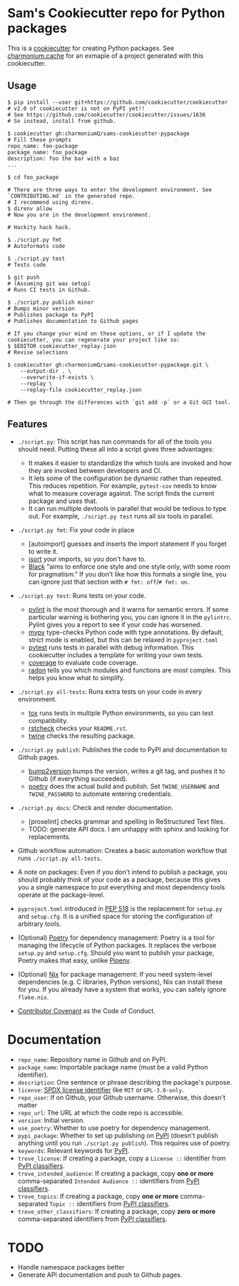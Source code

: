 # Sam's Cookiecutter repo for Python packages

This is a [cookiecutter] for creating Python packages. See
[charmonium.cache] for an exmaple of a project generated with this
cookiecutter.

## Usage

```shell
$ pip install --user git+https://github.com/cookiecutter/cookiecutter
# v2.0 of cookiecutter is not on PyPI yet!!
# See https://github.com/cookiecutter/cookiecutter/issues/1636
# So instead, install from github.

$ cookiecutter gh:charmoniumQ/sams-cookiecutter-pypackage
# Fill these prompts
repo_name: foo-package
package_name: foo_package
description: foo the bar with a baz
...

$ cd foo_package

# There are three ways to enter the development environment. See `CONTRIBUTING.md` in the generated repo.
# I recommend using direnv.
$ direnv allow
# Now you are in the development environment.

# Hackity hack hack.

$ ./script.py fmt
# Autoformats code

$ ./script.py test
# Tests code

$ git push
# (Assuming git was setup)
# Runs CI tests in Github.

$ ./script.py publish minor
# Bumps minor version
# Publishes package to PyPI
# Publishes documentation to Github pages

# If you change your mind on these options, or if I update the cookiecutter, you can regenerate your project like so:
$ $EDITOR cookiecutter_replay.json
# Revise selections

$ cookiecutter gh:charmoniumQ/sams-cookiecutter-pypackage.git \
    --output-dir . \
    --overwrite-if-exists \
    --replay \
    --replay-file cookiecutter_replay.json

# Then go through the differences with `git add -p` or a Git GUI tool.
```

## Features

- `./script.py`: This script has run commands for all of the tools you should need. Putting these
  all into a script gives three advantages:
  - It makes it easier to standardize the which tools are invoked and how they are invoked between developers and CI.
  - It lets some of the configuration be dynamic rather than repeated. This reduces repetition. For
    example, `pytest-cov` needs to know what to measure coverage against. The script finds the
    current package and uses that.
  - It can run multiple devtools in parallel that would be tedious to type out. For example, `./script.py test` runs all six tools in parallel.

- `./script.py fmt`: Fix your code in place
   - [autoimport] guesses and inserts the import statement if you forget to write it.
   - [isort] your imports, so you don't have to.
   - [Black] "aims to enforce one style and one style only, with some room for pragmatism." If you
     don't like how this formats a single line, you can ignore just that section with `# fmt:
     off`/`# fmt: on`.

- `./script.py test`: Runs tests on your code.
  - [pylint] is the most thorough and it warns for semantic errors. If some particular warning is
    bothering you, you can ignore it in the `pylintrc`. Pylint gives you a report to see if your
    code has worsened.
  - [mypy] type-checks Python code with type annotations. By default, strict mode is enabled, but
    this can be relaxed in `pyproject.toml`
  - [pytest] runs tests in parallel with debug information. This cookiecutter includes a template
    for writing your own tests.
  - [coverage] to evaluate code coverage.
  - [radon] tells you which modules and functions are most complex. This helps you know what to
    simplify.

- `./script.py all-tests`: Runs extra tests on your code in every environment.
  - [tox] runs tests in multiple Python environments, so you can test compatibility.
  - [rstcheck] checks your `README.rst`.
  - [twine] checks the resulting package.

- `./script.py publish`: Publishes the code to PyPI and documentation to Github pages.
  - [bump2version] bumps the version, writes a git tag, and pushes it to Github (if everything
    succeeded).
  - [poetry] does the actual build and publish. Set `TWINE_USERNAME` and `TWINE_PASSWORD` to
    automate entering credentials.

- `./script.py docs`: Check and render documentation.
  - [proselint] checks grammar and spelling in ReStructured Text files.
  - TODO: generate API docs. I am unhappy with sphinx and looking for replacements.

- Github workflow automation: Creates a basic automation workflow that runs `./script.py all-tests`.

- A note on packages: Even if you don't intend to publish a package, you should probably think of
  your code as a package, because this gives you a single namespace to put everything and most
  dependency tools operate at the package-level.

- `pyproject.toml` introduced in [PEP 518] is the replacement for `setup.py` and `setup.cfg`. It is
  a unified space for storing the configuration of arbitrary tools.

- (Optional) [Poetry] for dependency management: Poetry is a tool for managing
  the lifecycle of Python packages. It replaces the verbose `setup.py` and `setup.cfg`. Should you
  want to publish your package, Poetry makes that easy, unlike [Pipenv].

- (Optional) [Nix] for package management: If you need system-level dependencies (e.g. C libraries,
  Python versions), Nix can install these for you. If you already have a system that works, you can
  safely ignore `flake.nix`.

- [Contributor Covenant] as the Code of Conduct.

# Documentation

- `repo_name`: Repository name in Github and on PyPI.
- `package_name`: Importable package name (must be a valid Python identifier).
- `description`: One sentence or phrase describing the package's purpose.
- `license`: [SPDX license identifier] like `MIT` or `GPL-3.0-only`.
- `repo_user`: If on Github, your Github username. Otherwise, this doesn't matter
- `repo_url`: The URL at which the code repo is accessible.
- `version`: Initial version.
- `use_poetry`: Whether to use poetry for dependency management.
- `pypi_package`: Whether to set up publishing on [PyPI] (doesn't publish anything until you run
  `./script.py publish`). This requires use of poetry.
- `keywords`: Relevant keywords for [PyPI].
- `trove_license`: If creating a package, copy a `License ::` identifier from [PyPI classifiers].
- `trove_intended_audience`: If creating a package, copy **one or more** comma-separated `Intended
  Audience ::` identifiers from [PyPI classifiers].
- `trove_topics`: If creating a package, copy **one or more** comma-separated `Topic ::`
  identifiers from [PyPI classifiers].
- `trove_other_classifiers`: If creating a package, copy **zero or more** comma-separated identifiers
  from [PyPI classifiers].

# TODO

- Handle namespace packages better
- Generate API documentation and push to Github pages.

[Pipenv]: https://pipenv.pypa.io/en/latest/
[Poetry]: https://python-poetry.org/
[Contributor Covenant]:  https://www.contributor-covenant.org/
[isort]: https://github.com/timothycrosley/isort
[black]: https://github.com/psf/black
[pylint]: https://pylint.org/
[mypy]: https://mypy.readthedocs.io/en/stable/
[pytest]: https://docs.pytest.org/en/stable/
[coverage]: https://coverage.readthedocs.io/en/coverage-5.1/
[bump2version]: https://github.com/c4urself/bump2version/
[cookiecutter]: https://github.com/cookiecutter/cookiecutter
[tox]: https://tox.readthedocs.io/en/latest/
[PyPI]: pypi.org/
[radon]: https://radon.readthedocs.io/en/latest/
[PEP 518]: https://peps.python.org/pep-0518/
[rstcheck]: https://github.com/myint/rstcheck
[twine]: https://twine.readthedocs.io/en/latest/
[PyPI classifiers]: https://pypi.org/classifiers/
[Nix]: https://nixos.org/
[SPDX license identifier]: https://spdx.org/licenses/
[charmonium.cache]: https://github.com/charmoniumQ/charmonium.cache/
